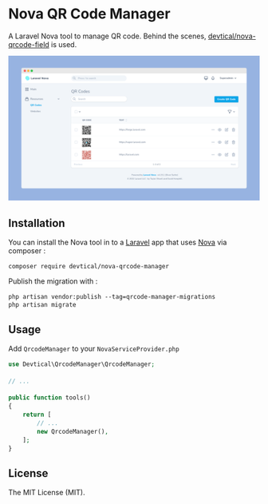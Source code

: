 # Nova QR Code Manager

A Laravel Nova tool to manage QR code. Behind the scenes, [devtical/nova-qrcode-field](https://github.com/devtical/nova-qrcode-field) is used.

![Logo & background](art/cover.png)

## Installation

You can install the Nova tool in to a [Laravel](http://laravel.com) app that uses [Nova](http://nova.laravel.com) via composer :

```cli
composer require devtical/nova-qrcode-manager
```

Publish the migration with :

```cli
php artisan vendor:publish --tag=qrcode-manager-migrations
php artisan migrate
```

## Usage

Add `QrcodeManager` to your `NovaServiceProvider.php`

```php
use Devtical\QrcodeManager\QrcodeManager;

// ...

public function tools()
{
    return [
        // ...
    	new QrcodeManager(),
    ];
}
```

## License

The MIT License (MIT).
